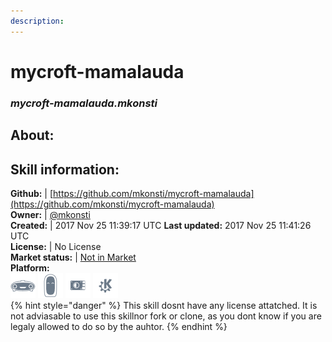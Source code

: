 ```yaml
---  
description:   
---  
```

# mycroft-mamalauda  
### _mycroft-mamalauda.mkonsti_  
## About:  


## Skill information:  
**Github:** | [https://github.com/mkonsti/mycroft-mamalauda](https://github.com/mkonsti/mycroft-mamalauda)  
**Owner:** | [@mkonsti](https://github.com/mkonsti)  
**Created:** | 2017 Nov 25 11:39:17 UTC  **Last updated:** 2017 Nov 25 11:41:26 UTC  
**License:** | No License  
**Market status:** | [Not in Market](https://market.mycroft.ai/skill/)  
**Platform:**  
 ![](../.gitbook/assets/mark-1-icon.png)  ![](../.gitbook/assets/mark-2-icon.png)  ![](../.gitbook/assets/picroft-icon.png)  ![](../.gitbook/assets/kde.png)   
{% hint style="danger" %}
This skill dosnt have any license attatched. It is not adviasable to use this skillnor fork or clone, as you dont know if you are legaly allowed to do so by the auhtor.
{% endhint %}
